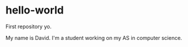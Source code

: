 # hello-world
First repository yo.

My name is David. I'm a student working on my AS in computer science.
